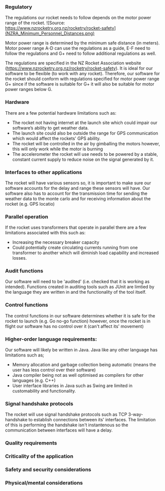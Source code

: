 ### Regulatory 

The regulations our rocket needs to follow depends on the motor power range of the rocket.
![Source: https://www.nzrocketry.org.nz/rocketry/rocket-safety](NZRA_Minimum_Personnel_Distances.png)

Motor power range is determined by the minimum safe distance (in meters). 
Motor power range A-D can use the regulations as a guide, E-F need to follow the regulations and G+ need to follow additional regulations as well.

The regulations are specified in the NZ Rocket Association website (https://www.nzrocketry.org.nz/rocketry/rocket-safety).
It is ideal for our software to be flexible (to work with any rocket). Therefore, our software for the rocket should conform with regulations specified for motor power range G+ since if the software is suitable for G+ it will also be suitable for motor power ranges below G.

### Hardware
There are a few potential hardware limitations such as: 

*  The rocket not having internet at the launch site which could impair our software’s ability to get weather data.
*  The launch site could also be outside the range for GPS communication which would affect the rockets' GPS ability.
*  The rocket will be controlled in the air by gimballing the motors however, this will only work while the motor is burning
*  The accelerometer the rocket will use needs to be powered by a stable, constant current supply to reduce noise on the signal generated by it.

### Interfaces to other applications
The rocket will have various sensors so, it is important to make sure our software accounts for the delay and range these sensors will have.
Our software also has to account for the transmission time for sending the weather data to the monte carlo and for receiving information about the rocket (e.g. GPS locatio)

### Parallel operation
If the rocket uses transformers that operate in parallel there are a few limitations associated with this such as:
*  Increasing the necessary breaker capacity
*  Could potentially create circulating currents running from one transformer to another which will diminish load capability and increased losses.

### Audit functions
Our software will need to be 'audited' (i.e. checked that it is working as intended). Functions created in auditing tools such as JUnit are limtied by the language they are written in and the functionality of the tool itself.

### Control functions
The control functions in our software determines whether it is safe for the rocket to launch (e.g. Go no-go function) however, once the rocket is in flight our software has no control over it (can't affect its' movement)

### Higher-order language requirements:
Our software will likely be written in Java. Java like any other language has limitations such as;
*  Memory allocation and garbage collection being automatic (means the user has less control over their software)
*  Java compiler being not as well optimised as compilers for other languages (e.g. C++)
*  User interface libraries in Java such as Swing are limited in customability and functionality.

### Signal handshake protocols
The rocket will use signal handshake protocols such as TCP 3-way-handshake to establish connections between its' interfaces. The limitation of this is performing the handshake isn't instantenous so the communication between interfaces will have a delay.

### Quality requirements


### Criticality of the application


### Safety and security considerations


### Physical/mental considerations

